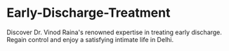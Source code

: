 # Early-Discharge-Treatment
Discover Dr. Vinod Raina's renowned expertise in treating early discharge. Regain control and enjoy a satisfying intimate life in Delhi.
